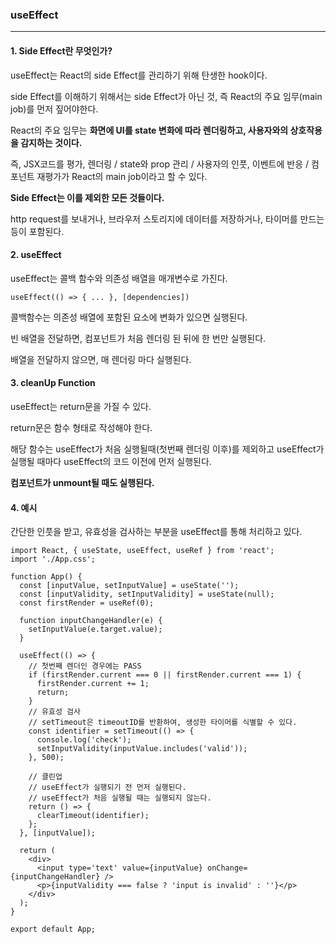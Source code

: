 ### useEffect

---



#### 1. Side Effect란 무엇인가?

useEffect는 React의 side Effect를 관리하기 위해 탄생한 hook이다.

side Effect를 이해하기 위해서는 side Effect가 아닌 것, 즉 React의 주요 임무(main job)를 먼저 짚어야한다.

React의 주요 임무는 <strong>화면에 UI를 state 변화에 따라 렌더링하고, 사용자와의 상호작용을 감지하는 것이다.</strong>

 즉, JSX코드를 평가, 렌더링 / state와 prop 관리 / 사용자의 인풋, 이벤트에 반응 / 컴포넌트 재평가가 React의 main job이라고 할 수 있다.

<strong>Side Effect는 이를 제외한 모든 것들이다.</strong>

http request를 보내거나, 브라우저 스토리지에 데이터를 저장하거나, 타이머를 만드는 등이 포함된다.



#### 2. useEffect

useEffect는 콜백 함수와 의존성 배열을 매개변수로 가진다.

```react
useEffect(() => { ... }, [dependencies])
```

콜백함수는 의존성 배열에 포함된 요소에 변화가 있으면 실행된다.

빈 배열을 전달하면, 컴포넌트가 처음 렌더링 된 뒤에 한 번만 실행된다.

배열을 전달하지 않으면, 매 렌더링 마다 실행된다.



#### 3. cleanUp Function

useEffect는 return문을 가질 수 있다.

return문은 함수 형태로 작성해야 한다.

해당 함수는 useEffect가 처음 실행될때(첫번째 렌더링 이후)를 제외하고 useEffect가 실행될 때마다 useEffect의 코드 이전에 먼저 실행된다.

<strong>컴포넌트가 unmount될 때도 실행된다.</strong>



#### 4. 예시

간단한 인풋을 받고, 유효성을 검사하는 부분을 useEffect를 통해 처리하고 있다.

```react
import React, { useState, useEffect, useRef } from 'react';
import './App.css';

function App() {
  const [inputValue, setInputValue] = useState('');
  const [inputValidity, setInputValidity] = useState(null);
  const firstRender = useRef(0);

  function inputChangeHandler(e) {
    setInputValue(e.target.value);
  }

  useEffect(() => {
    // 첫번째 렌더인 경우에는 PASS
    if (firstRender.current === 0 || firstRender.current === 1) {
      firstRender.current += 1;
      return;
    }
    // 유효성 검사
    // setTimeout은 timeoutID를 반환하여, 생성한 타이머를 식별할 수 있다.
    const identifier = setTimeout(() => {
      console.log('check');
      setInputValidity(inputValue.includes('valid'));
    }, 500);

    // 클린업
    // useEffect가 실행되기 전 먼저 실행된다.
    // useEffect가 처음 실행될 때는 실행되지 않는다.
    return () => {
      clearTimeout(identifier);
    };
  }, [inputValue]);

  return (
    <div>
      <input type='text' value={inputValue} onChange={inputChangeHandler} />
      <p>{inputValidity === false ? 'input is invalid' : ''}</p>
    </div>
  );
}

export default App;
```




